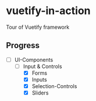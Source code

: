 # vuetify-in-action

Tour of Vuetify framework

## Progress

- [ ] UI-Components
  - [ ] Input & Controls
    - [x] Forms
    - [x] Inputs
    - [x] Selection-Controls
    - [x] Sliders
